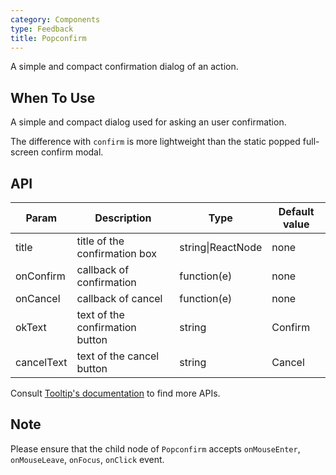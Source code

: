 ```yaml
---
category: Components
type: Feedback
title: Popconfirm
---
```


A simple and compact confirmation dialog of an action.

## When To Use

A simple and compact dialog used for asking an user confirmation.

The difference with `confirm` is more lightweight than the static popped full-screen confirm modal.

## API

| Param     | Description   | Type     | Default value       |
|-----------|------------------------------------------|---------------|--------|
| title     | title of the confirmation box                             | string\|ReactNode | none     |
| onConfirm | callback of confirmation                           | function(e)      | none     |
| onCancel  | callback of cancel                           | function(e)      | none     |
| okText    | text of the confirmation button                              | string        | Confirm   |
| cancelText| text of the cancel button                              | string        | Cancel   |

Consult [Tooltip's documentation](https://ant.design/components/tooltip/#API) to find more APIs.

## Note

Please ensure that the child node of `Popconfirm` accepts `onMouseEnter`, `onMouseLeave`, `onFocus`, `onClick` event.
